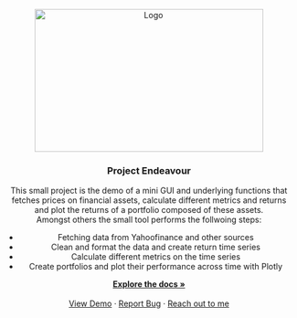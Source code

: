 
<br />
<div align="center">
  <a href="https://github.com/magyarlakim/Project_Endeavour">
    <img src="static/img/Diavolezza.jpeg" alt="Logo" width="400" height="250">
  </a>

  <h3 align="center">Project Endeavour</h3>

  <p align="center">
    This small project is the demo of a mini GUI and underlying functions that fetches prices on financial assets, calculate different metrics and returns and plot the returns of a portfolio composed of these assets. 
    <br>
    Amongst others the small tool performs the follwoing steps:
    <br>
    <ul>
    <li>Fetching data from Yahoofinance and other sources</li>
    <li>Clean and format the data and create return time series </li>
    <li>Calculate different metrics on the time series</li>
    <li>Create portfolios and plot their performance across time with Plotly</li>
    </ul>
    <a href="https://github.com/magyarlakim/Project_Endeavour"><strong>Explore the docs »</strong></a>
    <br />
    <br />
    <a href="">View Demo</a>
    ·
    <a href="">Report Bug</a>
    ·
    <a href="">Reach out to me</a>
  </p>
</div>